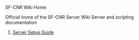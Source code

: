SF-CNR Wiki Home

Official home of the SF-CNR Server Wiki
Server and scripting documentation

1. [Server Setup Guide](https://github.com/zekodef/sf-cnr/wiki/Server-Setup-Guide)